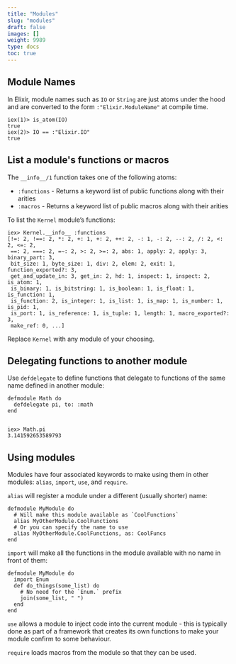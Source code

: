 ```yaml
---
title: "Modules"
slug: "modules"
draft: false
images: []
weight: 9989
type: docs
toc: true
---
```


## **Module Names**

In Elixir, module names such as ```IO``` or ```String``` are just atoms under the hood and are converted to the form ```:"Elixir.ModuleName"``` at compile time. 
```
iex(1)> is_atom(IO)
true
iex(2)> IO == :"Elixir.IO"
true
```





## List a module's functions or macros
The `__info__/1` function takes one of the following atoms:

 - `:functions` - Returns a keyword list of public functions along with their
   arities 
 - `:macros` - Returns a keyword list of public macros along with their
   arities 

To list the `Kernel` module’s functions:

    iex> Kernel.__info__ :functions
    [!=: 2, !==: 2, *: 2, +: 1, +: 2, ++: 2, -: 1, -: 2, --: 2, /: 2, <: 2, <=: 2,
     ==: 2, ===: 2, =~: 2, >: 2, >=: 2, abs: 1, apply: 2, apply: 3, binary_part: 3,
     bit_size: 1, byte_size: 1, div: 2, elem: 2, exit: 1, function_exported?: 3,
     get_and_update_in: 3, get_in: 2, hd: 1, inspect: 1, inspect: 2, is_atom: 1,
     is_binary: 1, is_bitstring: 1, is_boolean: 1, is_float: 1, is_function: 1,
     is_function: 2, is_integer: 1, is_list: 1, is_map: 1, is_number: 1, is_pid: 1,
     is_port: 1, is_reference: 1, is_tuple: 1, length: 1, macro_exported?: 3,
     make_ref: 0, ...]

Replace `Kernel` with any module of your choosing.

## Delegating functions to another module
Use `defdelegate` to define functions that delegate to functions of the same name defined in another module:

    defmodule Math do
      defdelegate pi, to: :math
    end


    iex> Math.pi
    3.141592653589793



## Using modules
Modules have four associated keywords to make using them in other modules: `alias`, `import`, `use`, and `require`.

`alias` will register a module under a different (usually shorter) name:

    defmodule MyModule do
      # Will make this module available as `CoolFunctions`
      alias MyOtherModule.CoolFunctions
      # Or you can specify the name to use
      alias MyOtherModule.CoolFunctions, as: CoolFuncs
    end

`import` will make all the functions in the module available with no name in front of them:

    defmodule MyModule do
      import Enum
      def do_things(some_list) do
        # No need for the `Enum.` prefix
        join(some_list, " ")
      end
    end

`use` allows a module to inject code into the current module - this is typically done as part of a framework that creates its own functions to make your module confirm to some behaviour.

`require` loads macros from the module so that they can be used.

